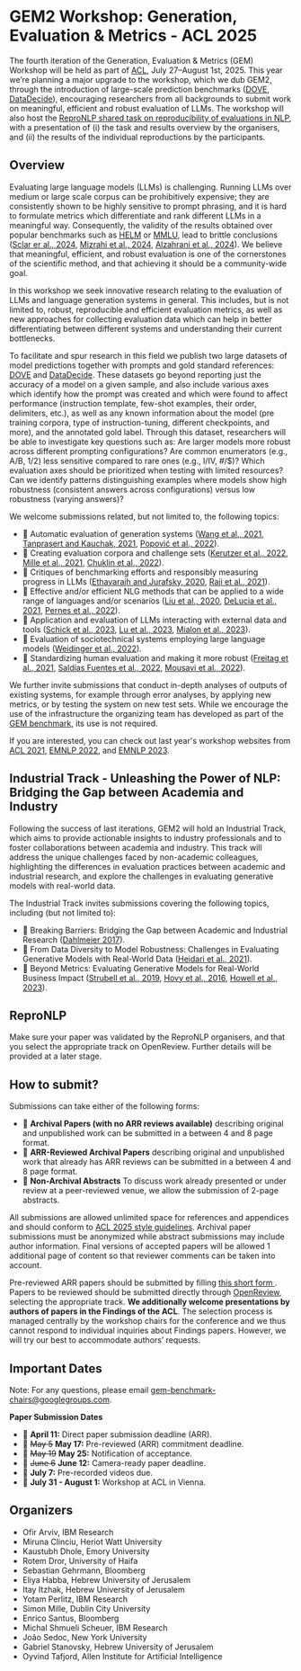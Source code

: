 # GEM2 Workshop: Generation, Evaluation & Metrics - ACL 2025

The fourth iteration of the Generation, Evaluation & Metrics (GEM) Workshop will be held as part of [ACL](https://2025.aclweb.org/), July 27–August 1st, 2025. This year we’re planning a major upgrade to the workshop, which we dub GEM2, through the introduction of large-scale prediction benchmarks ([DOVE](https://slab-nlp.github.io/DOVE/), [DataDecide](https://huggingface.co/datasets/allenai/DataDecide-eval-instances)), encouraging researchers from all backgrounds to submit work on meaningful, efficient and robust evaluation of LLMs. The workshop will also host the [ReproNLP shared task on reproducibility of evaluations in NLP](https://repronlp.github.io/), with a presentation of (i) the task and results overview by the organisers, and (ii) the results of the individual reproductions by the participants.

## Overview

Evaluating large language models (LLMs) is challenging. Running LLMs over medium or large scale corpus can be prohibitively expensive; they are consistently shown to be highly sensitive to prompt phrasing, and it is hard to formulate metrics which differentiate and rank different LLMs in a meaningful way. Consequently, the validity of the results obtained over popular benchmarks such as [HELM](https://arxiv.org/abs/2211.09110) or [MMLU](https://arxiv.org/pdf/2009.03300v3), lead to brittle conclusions ([Sclar er al., 2024](https://arxiv.org/pdf/2310.11324), [Mizrahi et al., 2024](https://aclanthology.org/2024.tacl-1.52/), [Alzahrani et al., 2024](https://arxiv.org/pdf/2402.01781v2)). We believe that meaningful, efficient, and robust evaluation is one of the cornerstones of the scientific method, and that achieving it should be a community-wide goal.

In this workshop we seek innovative research relating to the evaluation of LLMs and language generation systems in general. This includes, but is not limited to, robust, reproducible and efficient evaluation metrics, as well as new approaches for collecting evaluation data which can help in better differentiating between different systems and understanding their current bottlenecks.

To facilitate and spur research in this field we publish two large datasets of model predictions together with prompts and gold standard references: [DOVE](https://slab-nlp.github.io/DOVE/) and [DataDecide](https://huggingface.co/datasets/allenai/DataDecide-eval-instances). These datasets go beyond reporting just the accuracy of a model on a given sample, and also include various axes which identify how the prompt was created and which were found to affect performance (instruction template, few-shot examples, their order, delimiters, etc.), as well as any known information about the model (pre training corpora, type of instruction-tuning, different checkpoints, and more), and the annotated gold label. Through this dataset, researchers will be able to investigate key questions such as: Are larger models more robust across different prompting configurations? Are common enumerators (e.g., A/B, 1/2) less sensitive compared to rare ones (e.g., I/IV, #/$)? Which evaluation axes should be prioritized when testing with limited resources? Can we identify patterns distinguishing examples where models show high robustness (consistent answers across configurations) versus low robustness (varying answers)?

We welcome submissions related, but not limited to, the following topics:

*   💎 Automatic evaluation of generation systems ([Wang et al., 2021](https://aclanthology.org/2021.gem-1.8/), [Tanprasert and Kauchak, 2021](https://aclanthology.org/2021.gem-1.1/), [Popović et al., 2022](https://aclanthology.org/2022.gem-1.26/)).
*   💎 Creating evaluation corpora and challenge sets ([Kerutzer et al., 2022](https://aclanthology.org/2022.tacl-1.4/), [Mille et al., 2021](https://openreview.net/forum?id=CSi1eu_2q96), [Chuklin et al., 2022](https://aclanthology.org/2022.gem-1.6/)).
*   💎 Critiques of benchmarking efforts and responsibly measuring progress in LLMs ([Ethayarajh and Jurafsky, 2020](https://aclanthology.org/2020.emnlp-main.393/), [Raji et al., 2021](https://openreview.net/forum?id=j6NxpQbREA1)).
*   💎 Effective and/or efficient NLG methods that can be applied to a wide range of languages and/or scenarios ([Liu et al., 2020](https://aclanthology.org/2020.tacl-1.47/), [DeLucia et al., 2021](https://aclanthology.org/2021.gem-1.16/), [Pernes et al., 2022](https://aclanthology.org/2022.gem-1.1/)).
*   💎 Application and evaluation of LLMs interacting with external data and tools ([Schick et al., 2023](https://arxiv.org/abs/2302.04761), [Lu et al., 2023](https://arxiv.org/abs/2304.09842), [Mialon et al., 2023](https://arxiv.org/abs/2302.07842)).
*   💎 Evaluation of sociotechnical systems employing large language models ([Weidinger et al., 2022](https://dl.acm.org/doi/abs/10.1145/3531146.3533088)).
*   💎 Standardizing human evaluation and making it more robust ([Freitag et al., 2021](https://aclanthology.org/2021.tacl-1.87/), [Saldías Fuentes et al., 2022](https://aclanthology.org/2022.humeval-1.7/), [Mousavi et al., 2022](https://aclanthology.org/2022.gem-1.12/)).

We further invite submissions that conduct in-depth analyses of outputs of existing systems, for example through error analyses, by applying new metrics, or by testing the system on new test sets. While we encourage the use of the infrastructure the organizing team has developed as part of the [GEM benchmark](https://arxiv.org/abs/2206.11249), its use is not required.

If you are interested, you can check out last year's workshop websites from [ACL 2021](https://gem-benchmark.com/workshop/2021), [EMNLP 2022](https://gem-benchmark.com/workshop/2022), and [EMNLP 2023](https://gem-benchmark.com/workshop/2023).

## Industrial Track - Unleashing the Power of NLP: Bridging the Gap between Academia and Industry

Following the success of last iterations, GEM2 will hold an Industrial Track, which aims to provide actionable insights to industry professionals and to foster collaborations between academia and industry. This track will address the unique challenges faced by non-academic colleagues, highlighting the differences in evaluation practices between academic and industrial research, and explore the challenges in evaluating generative models with real-world data.

The Industrial Track invites submissions covering the following topics, including (but not limited to):

*   💎 Breaking Barriers: Bridging the Gap between Academic and Industrial Research ([Dahlmeier 2017](https://aclanthology.org/P17-2015)).
*   💎 From Data Diversity to Model Robustness: Challenges in Evaluating Generative Models with Real-World Data ([Heidari et al., 2021](https://aclanthology.org/2021.sigdial-1.8/)).
*   💎 Beyond Metrics: Evaluating Generative Models for Real-World Business Impact ([Strubell et al., 2019](https://arxiv.org/abs/1906.02243), [Hovy et al., 2016](https://aclanthology.org/P16-2096), [Howell et al., 2023](https://arxiv.org/abs/2306.07402)).

## ReproNLP
Make sure your paper was validated by the ReproNLP organisers, and that you select the appropriate track on OpenReview. Further details will be provided at a later stage.

## How to submit?

Submissions can take either of the following forms:

*   💎 **Archival Papers (with no ARR reviews available)** describing original and unpublished work can be submitted in a between 4 and 8 page format.
*   💎 **ARR-Reviewed Archival Papers** describing original and unpublished work that already has ARR reviews can be submitted in a between 4 and 8 page format.
*   💎 **Non-Archival Abstracts** To discuss work already presented or under review at a peer-reviewed venue, we allow the submission of 2-page abstracts.

All submissions are allowed unlimited space for references and appendices and should conform to [ACL 2025 style guidelines](https://2025.aclweb.org/calls/main_conference_papers/#paper-submission-details). Archival paper submissions must be anonymized while abstract submissions may include author information. Final versions of accepted papers will be allowed 1 additional page of content so that reviewer comments can be taken into account.

Pre-reviewed ARR papers should be submitted by filling <a href="https://docs.google.com/forms/d/e/1FAIpQLSdDUoxvdwKgwv6mOsxL7aFJ3InkyHxkPugicbnj1wbm9lSngg/viewform?usp=dialog" > this short form </a>. Papers to be reviewed should be submitted directly through [OpenReview](https://openreview.net/group?id=aclweb.org/ACL/2025/Workshop/GEM), selecting the appropriate track. **We additionally welcome presentations by authors of papers in the Findings of the ACL**. The selection process is managed centrally by the workshop chairs for the conference and we thus cannot respond to individual inquiries about Findings papers. However, we will try our best to accommodate authors’ requests.

## Important Dates

Note: For any questions, please email gem-benchmark-chairs@googlegroups.com.

**Paper Submission Dates**

*   📅 **April 11:** Direct paper submission deadline (ARR).
*   📅 ~~May 5~~ **May 17:** Pre-reviewed (ARR) commitment deadline.
*   📅 ~~May 19~~ **May 25:** Notification of acceptance.
*   📅 ~~June 6~~ **June 12:** Camera-ready paper deadline.
*   📅 **July 7:** Pre-recorded videos due.
*   📅 **July 31 - August 1:** Workshop at ACL in Vienna.

## Organizers
* Ofir Arviv, IBM Research
* Miruna Clinciu, Heriot Watt University
* Kaustubh Dhole, Emory University
* Rotem Dror, University of Haifa
* Sebastian Gehrmann, Bloomberg
* Eliya Habba, Hebrew University of Jerusalem
* Itay Itzhak, Hebrew University of Jerusalem
* Yotam Perlitz, IBM Research
* Simon Mille, Dublin City University
* Enrico Santus, Bloomberg
* Michal Shmueli Scheuer, IBM Research
* João Sedoc, New York University
* Gabriel Stanovsky, Hebrew University of Jerusalem
* Oyvind Tafjord, Allen Institute for Artificial Intelligence
